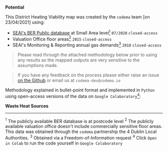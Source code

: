 **Potential**

This District Heating Viability map was created by the `codema` team [on 23/04/2021] using:

- [SEAI's BER Public database](https://ndber.seai.ie/BERResearchTool/Register/Register.aspx) at Small Area level[<sup>1</sup>](#1) `07/2020` `closed-access`
- Valuation Office floor areas[<sup>2</sup>](#2) `2015` `closed-access`
- SEAI's Monitoring & Reporting annual gas demands[<sup>3</sup>](#3) `2018` `closed-access`

> Please read through the attached methodology below prior to using any results as the mapped outputs are very sensitive to the assumptions made.

> If you have any feedback on the process please either raise an issue [on the Github](https://github.com/codema-dev/dublin-energy-webmaps/) or email us at `codema-dev@codema.ie`

<object type="text/html" data="../../html/dublin_tj_per_km2_year.html" width="1000" height="1000" frameborder="0"></object>

Methodology explained in bullet-point format and implemented in `Python` using open-access versions of the data on `Google Colaboratory`[<sup>4</sup>](#4):

<script src="https://gist.github.com/rdmolony/23224c5defdcd63d2c020e779d913fcf.js"></script>

**Waste Heat Sources**

<object type="text/html" data="../../html/waste_heat_sources.html" width="1000" height="1000" frameborder="0"></object>

---

<a id="1"><sup>1</sup></a> The publicly available BER database is at postcode level
<a id="2"><sup>2</sup></a> The publicly available valuation office doesn't include commercially sensitive floor areas.  This data was obtained through the `codema` partnership the 4 Dublin Local Authorities.
<a id="3"><sup>3</sup></a> Obtained via a Freedom-of-Information request
<a id="4"><sup>4</sup></a> Click `Open in Colab` to run the code yourself in `Google Colaboratory`